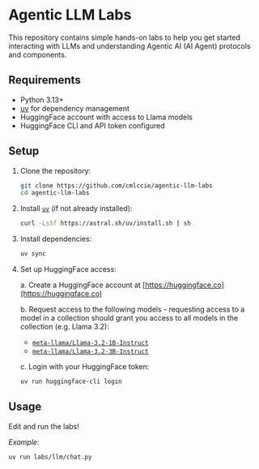 # Agentic LLM Labs

This repository contains simple hands-on labs to help you get started interacting with LLMs and understanding Agentic AI (AI Agent) protocols and components.

## Requirements

- Python 3.13+
- [uv](https://github.com/astral-sh/uv) for dependency management
- HuggingFace account with access to Llama models
- HuggingFace CLI and API token configured

## Setup

1. Clone the repository:

   ```sh
   git clone https://github.com/cmlccie/agentic-llm-labs
   cd agentic-llm-labs
   ```

2. Install [`uv`](https://docs.astral.sh/uv/) (if not already installed):

   ```sh
   curl -LsSf https://astral.sh/uv/install.sh | sh
   ```

3. Install dependencies:

   ```sh
   uv sync
   ```

4. Set up HuggingFace access:

   a. Create a HuggingFace account at [https://huggingface.co](https://huggingface.co)

   b. Request access to the following models - requesting access to a model in a collection should grant you access to all models in the collection (e.g. Llama 3.2):

   - [`meta-llama/Llama-3.2-1B-Instruct`](https://huggingface.co/meta-llama/Llama-3.2-1B-Instruct)
   - [`meta-llama/Llama-3.2-3B-Instruct`](https://huggingface.co/meta-llama/Llama-3.2-3B-Instruct)

   c. Login with your HuggingFace token:

   ```sh
   uv run huggingface-cli login
   ```

## Usage

Edit and run the labs!

_Example:_

```sh
uv run labs/llm/chat.py
```
